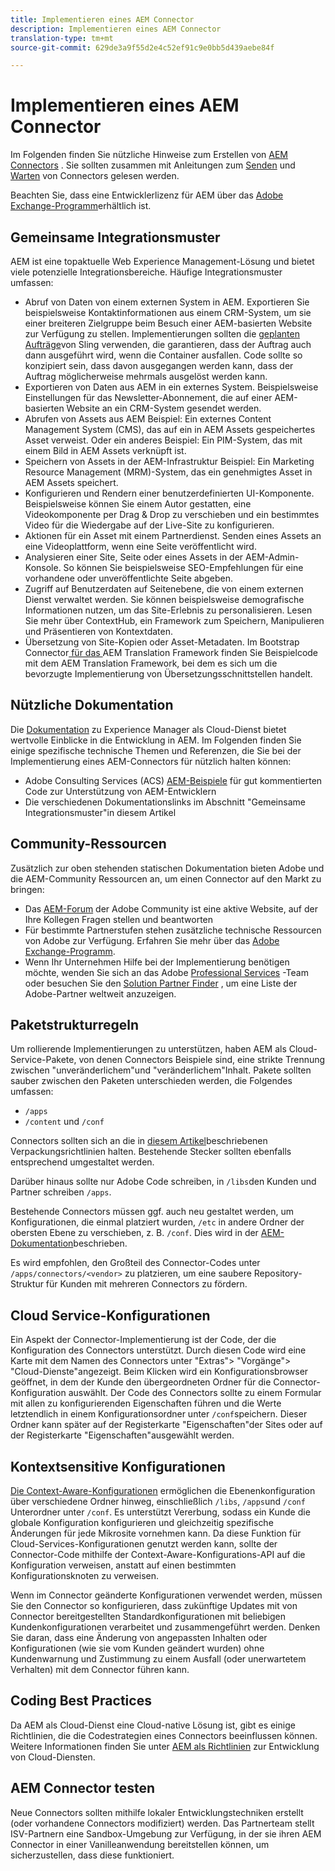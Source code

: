 ```yaml
---
title: Implementieren eines AEM Connector
description: Implementieren eines AEM Connector
translation-type: tm+mt
source-git-commit: 629de3a9f55d2e4c52ef91c9e0bb5d439aebe84f

---
```



Implementieren eines AEM Connector
=============================

Im Folgenden finden Sie nützliche Hinweise zum Erstellen von [AEM Connectors](https://www.adobe.io/apis/experiencecloud/aem/aemconnectors.html) . Sie sollten zusammen mit Anleitungen zum [Senden](submit.md) und [Warten](maintain.md) von Connectors gelesen werden.

Beachten Sie, dass eine Entwicklerlizenz für AEM über das [Adobe Exchange-Programm](https://marketing.adobe.com/resources/content/resources/exchange-partner-program.html)erhältlich ist.

Gemeinsame Integrationsmuster
---------------------------

AEM ist eine topaktuelle Web Experience Management-Lösung und bietet viele potenzielle Integrationsbereiche. Häufige Integrationsmuster umfassen:

* Abruf von Daten von einem externen System in AEM. Exportieren Sie beispielsweise Kontaktinformationen aus einem CRM-System, um sie einer breiteren Zielgruppe beim Besuch einer AEM-basierten Website zur Verfügung zu stellen.  Implementierungen sollten die [geplanten Aufträge](https://sling.apache.org/documentation/bundles/apache-sling-eventing-and-job-handling.html#scheduled-jobs)von Sling verwenden, die garantieren, dass der Auftrag auch dann ausgeführt wird, wenn die Container ausfallen. Code sollte so konzipiert sein, dass davon ausgegangen werden kann, dass der Auftrag möglicherweise mehrmals ausgelöst werden kann.
* Exportieren von Daten aus AEM in ein externes System. Beispielsweise Einstellungen für das Newsletter-Abonnement, die auf einer AEM-basierten Website an ein CRM-System gesendet werden.
* Abrufen von Assets aus AEM Beispiel: Ein externes Content Management System (CMS), das auf ein in AEM Assets gespeichertes Asset verweist. Oder ein anderes Beispiel: Ein PIM-System, das mit einem Bild in AEM Assets verknüpft ist.
* Speichern von Assets in der AEM-Infrastruktur Beispiel: Ein Marketing Resource Management (MRM)-System, das ein genehmigtes Asset in AEM Assets speichert.
* Konfigurieren und Rendern einer benutzerdefinierten UI-Komponente. Beispielsweise können Sie einem Autor gestatten, eine Videokomponente per Drag &amp; Drop zu verschieben und ein bestimmtes Video für die Wiedergabe auf der Live-Site zu konfigurieren.
* Aktionen für ein Asset mit einem Partnerdienst. Senden eines Assets an eine Videoplattform, wenn eine Seite veröffentlicht wird.
* Analysieren einer Site, Seite oder eines Assets in der AEM-Admin-Konsole. So können Sie beispielsweise SEO-Empfehlungen für eine vorhandene oder unveröffentlichte Seite abgeben.
* Zugriff auf Benutzerdaten auf Seitenebene, die von einem externen Dienst verwaltet werden. Sie können beispielsweise demografische Informationen nutzen, um das Site-Erlebnis zu personalisieren. Lesen Sie mehr über ContextHub, ein Framework zum Speichern, Manipulieren und Präsentieren von Kontextdaten.
* Übersetzung von Site-Kopien oder Asset-Metadaten. Im Bootstrap Connector[ für das ](https://github.com/Adobe-Marketing-Cloud/aem-translation-framework-bootstrap-connector)AEM Translation Framework finden Sie Beispielcode mit dem AEM Translation Framework, bei dem es sich um die bevorzugte Implementierung von Übersetzungsschnittstellen handelt.


Nützliche Dokumentation
--------------------

Die [Dokumentation](../overview/introduction.md) zu Experience Manager als Cloud-Dienst bietet wertvolle Einblicke in die Entwicklung in AEM. Im Folgenden finden Sie einige spezifische technische Themen und Referenzen, die Sie bei der Implementierung eines AEM-Connectors für nützlich halten können:

* Adobe Consulting Services (ACS) [AEM-Beispiele](http://adobe-consulting-services.github.io/acs-aem-samples/) für gut kommentierten Code zur Unterstützung von AEM-Entwicklern
* Die verschiedenen Dokumentationslinks im Abschnitt &quot;Gemeinsame Integrationsmuster&quot;in diesem Artikel

Community-Ressourcen
--------------------

Zusätzlich zur oben stehenden statischen Dokumentation bieten Adobe und die AEM-Community Ressourcen an, um einen Connector auf den Markt zu bringen:

* Das [AEM-Forum](http://help-forums.adobe.com/content/adobeforums/en/experience-manager-forum/adobe-experience-manager.html) der Adobe Community ist eine aktive Website, auf der Ihre Kollegen Fragen stellen und beantworten
* Für bestimmte Partnerstufen stehen zusätzliche technische Ressourcen von Adobe zur Verfügung. Erfahren Sie mehr über das [Adobe Exchange-Programm](https://marketing.adobe.com/resources/content/resources/exchange-partner-program.html).
* Wenn Ihr Unternehmen Hilfe bei der Implementierung benötigen möchte, wenden Sie sich an das Adobe [Professional Services](http://www.adobe.com/marketing-cloud/service-support/professional-consulting-training.html) -Team oder besuchen Sie den [Solution Partner Finder](https://solutionpartners.adobe.com/home/partnerFinder.html) , um eine Liste der Adobe-Partner weltweit anzuzeigen.

Paketstrukturregeln
-----------------------

Um rollierende Implementierungen zu unterstützen, haben AEM als Cloud-Service-Pakete, von denen Connectors Beispiele sind, eine strikte Trennung zwischen &quot;unveränderlichem&quot;und &quot;veränderlichem&quot;Inhalt. Pakete sollten sauber zwischen den Paketen unterschieden werden, die Folgendes umfassen:

* `/apps`
* `/content` und `/conf`

Connectors sollten sich an die in [diesem Artikel](/help/implementing/developing/introduction/aem-project-content-package-structure.md)beschriebenen Verpackungsrichtlinien halten. Bestehende Stecker sollten ebenfalls entsprechend umgestaltet werden.

Darüber hinaus sollte nur Adobe Code schreiben, in `/libs`den Kunden und Partner schreiben `/apps`.

Bestehende Connectors müssen ggf. auch neu gestaltet werden, um Konfigurationen, die einmal platziert wurden, `/etc` in andere Ordner der obersten Ebene zu verschieben, z. B. `/conf`. Dies wird in der [AEM-Dokumentation](https://helpx.adobe.com/experience-manager/6-5/sites/deploying/using/repository-restructuring.html)beschrieben.

Es wird empfohlen, den Großteil des Connector-Codes unter `/apps/connectors/<vendor>` zu platzieren, um eine saubere Repository-Struktur für Kunden mit mehreren Connectors zu fördern.

Cloud Service-Konfigurationen
-----------------------------

Ein Aspekt der Connector-Implementierung ist der Code, der die Konfiguration des Connectors unterstützt. Durch diesen Code wird eine Karte mit dem Namen des Connectors unter &quot;Extras&quot;> &quot;Vorgänge&quot;> &quot;Cloud-Dienste&quot;angezeigt. Beim Klicken wird ein Konfigurationsbrowser geöffnet, in dem der Kunde den übergeordneten Ordner für die Connector-Konfiguration auswählt. Der Code des Connectors sollte zu einem Formular mit allen zu konfigurierenden Eigenschaften führen und die Werte letztendlich in einem Konfigurationsordner unter `/conf`speichern. Dieser Ordner kann später auf der Registerkarte &quot;Eigenschaften&quot;der Sites oder auf der Registerkarte &quot;Eigenschaften&quot;ausgewählt werden.


Kontextsensitive Konfigurationen
-----------------------------

[Die Context-Aware-Konfigurationen](https://sling.apache.org/documentation/bundles/context-aware-configuration/context-aware-configuration.html) ermöglichen die Ebenenkonfiguration über verschiedene Ordner hinweg, einschließlich `/libs`, `/apps`und `/conf` Unterordner unter `/conf`. Es unterstützt Vererbung, sodass ein Kunde die globale Konfiguration konfigurieren und gleichzeitig spezifische Änderungen für jede Mikrosite vornehmen kann. Da diese Funktion für Cloud-Services-Konfigurationen genutzt werden kann, sollte der Connector-Code mithilfe der Context-Aware-Konfigurations-API auf die Konfiguration verweisen, anstatt auf einen bestimmten Konfigurationsknoten zu verweisen.

Wenn im Connector geänderte Konfigurationen verwendet werden, müssen Sie den Connector so konfigurieren, dass zukünftige Updates mit von Connector bereitgestellten Standardkonfigurationen mit beliebigen Kundenkonfigurationen verarbeitet und zusammengeführt werden. Denken Sie daran, dass eine Änderung von angepassten Inhalten oder Konfigurationen (wie sie vom Kunden geändert wurden) ohne Kundenwarnung und Zustimmung zu einem Ausfall (oder unerwartetem Verhalten) mit dem Connector führen kann.

Coding Best Practices
----------------------

Da AEM als Cloud-Dienst eine Cloud-native Lösung ist, gibt es einige Richtlinien, die die Codestrategien eines Connectors beeinflussen können. Weitere Informationen finden Sie unter [AEM als Richtlinien](/help/implementing/developing/introduction/development-guidelines.md) zur Entwicklung von Cloud-Diensten.

AEM Connector testen
-------------------------

Neue Connectors sollten mithilfe lokaler Entwicklungstechniken erstellt (oder vorhandene Connectors modifiziert) werden. Das Partnerteam stellt ISV-Partnern eine Sandbox-Umgebung zur Verfügung, in der sie ihren AEM Connector in einer Vanilleanwendung bereitstellen können, um sicherzustellen, dass diese funktioniert.
